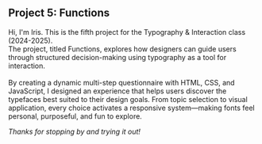 ## Project 5: Functions
Hi, I'm Iris. This is the fifth project for the Typography & Interaction class (2024-2025). <br>
The project, titled Functions, explores how designers can guide users through structured decision-making using typography as a tool for interaction.
<br>
<br>
By creating a dynamic multi-step questionnaire with HTML, CSS, and JavaScript, I designed an experience that helps users discover the typefaces best suited to their design goals. From topic selection to visual application, every choice activates a responsive system—making fonts feel personal, purposeful, and fun to explore.

*Thanks for stopping by and trying it out!*